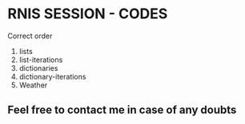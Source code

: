 # RNIS SESSION - CODES

Correct order 

1. lists
2. list-iterations
3. dictionaries
4. dictionary-iterations
5. Weather

## Feel free to contact me in case of any doubts
